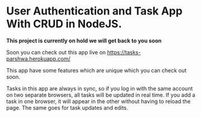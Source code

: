 # User Authentication and Task App With CRUD in NodeJS.

__This project is currently on hold we will get back to you soon__

Soon you can check out this app live on https://tasks-parshwa.herokuapp.com/ 

This app have some features which are unique which you can check out soon.

Tasks in this app are always in sync, so if you log in with the same account on two separate browsers, all tasks will be updated in real time. If you add a task in one browser, it will appear in the other without having to reload the page. The same goes for task updates and edits.
